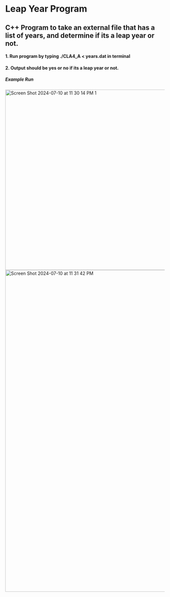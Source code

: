 # Leap Year Program
## C++ Program to take an external file that has a list of years, and determine if its a leap year or not.
#### 1. Run program by typing ./CLA4_A < years.dat in terminal
#### 2. Output should be yes or no if its a leap year or not.
##### Example Run

<img width="569" alt="Screen Shot 2024-07-10 at 11 30 14 PM 1" src="https://github.com/DevinciCodes/Leap-year-from-external-file/assets/104049282/14c5d789-c4cd-423e-b76f-471d3e61dba9">
<img width="1015" alt="Screen Shot 2024-07-10 at 11 31 42 PM" src="https://github.com/DevinciCodes/Leap-year-from-external-file/assets/104049282/df15400f-c9ea-4b6c-a932-1b8fc0d2961f">
